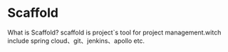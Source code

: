 # Scaffold
What is Scaffold? scaffold is project`s tool for project management.witch include spring cloud、git、jenkins、apollo etc.
